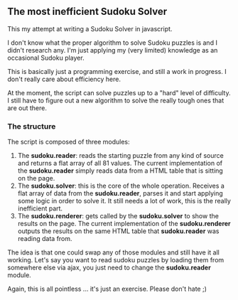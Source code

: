 ## The most inefficient Sudoku Solver

This my attempt at writing a Sudoku Solver in javascript.

I don't know what the proper algorithm to solve Sudoku puzzles is and I didn't research any. I'm just applying my (very limited) knowledge as an occasional Sudoku player.

This is basically just a programming exercise, and still a work in progress. I don't really care about efficiency here.

At the moment, the script can solve puzzles up to a "hard" level of difficulty. I still have to figure out a new algorithm to solve the really tough ones that are out there.


### The structure

The script is composed of three modules:

1. The **sudoku.reader**: reads the starting puzzle from any kind of source and returns a flat array of all 81 values. The current implementation of the **sudoku.reader** simply reads data from a HTML table that is sitting on the page.
2. The **sudoku.solver**: this is the core of the whole operation. Receives a flat array of data from the **sudoku.reader**, parses it and start applying some logic in order to solve it. It still needs a lot of work, this is the really inefficient part.
3. The **sudoku.renderer**: gets called by the **sudoku.solver** to show the results on the page. The current implementation of the **sudoku.renderer** outputs the results on the same HTML table that **sudoku.reader** was reading data from.

The idea is that one could swap any of those modules and still have it all working. 
Let's say you want to read sudoku puzzles by loading them from somewhere else via ajax, you just need to change the **sudoku.reader** module.

Again, this is all pointless ... it's just an exercise. 
Please don't hate ;)
